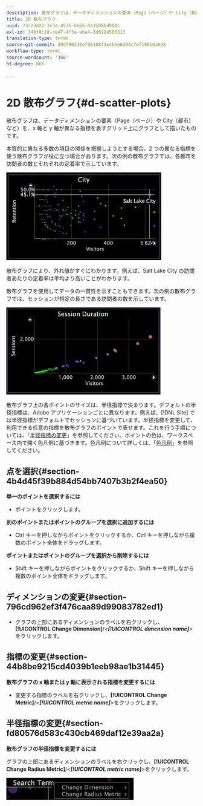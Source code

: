```yaml
---
description: 散布グラフは、データディメンションの要素（Page（ページ）や City（都市）など）を、x 軸と y 軸が異なる指標を表すグリッド上にグラフとして描いたものです。
title: 2D 散布グラフ
uuid: 73c23d22-3c3a-4535-b66b-0e3508bd904c
exl-id: 340f8c18-ce47-4f3a-aba4-3d6124505313
translation-type: tm+mt
source-git-commit: d9df90242ef96188f4e4b5e6d04cfef196b0a628
workflow-type: tm+mt
source-wordcount: '366'
ht-degree: 86%

---
```


# 2D 散布グラフ{#d-scatter-plots}

散布グラフは、データディメンションの要素（Page（ページ）や City（都市）など）を、x 軸と y 軸が異なる指標を表すグリッド上にグラフとして描いたものです。

本質的に異なる多数の項目の関係を把握しようとする場合、2 つの異なる指標を使う散布グラフが役に立つ場合があります。次の例の散布グラフでは、各都市を訪問者の数とそれぞれの定着率で示しています。

![](assets/vis_ScatterPlot_City.png)

散布グラフにより、外れ値がすぐにわかります。例えば、Salt Lake City の訪問者あたりの定着率は平均より高いことがわかります。

散布グラフを使用してデータの一貫性を示すこともできます。次の例の散布グラフでは、セッションが特定の長さである訪問者の数を示しています。

![](assets/vis_ScatterPlot_SessionDuration.png)

散布グラフ上の各ポイントのサイズは、半径指標で決まります。デフォルトの半径指標は、Adobe アプリケーションごとに異なります。例えば、[!DNL Site] では半径指標がデフォルトでセッションに基づいています。半径指標を変更して、利用できる任意の指標を散布グラフのポイントで表せます。これを行う手順については、「[半径指標の変更](../../../home/c-get-started/c-analysis-vis/c-scat-plots.md#section-fd80576d583c430cb469daf12e39aa2a)」を参照してください。ポイントの色は、ワークスペース内で開く色凡例に基づきます。色凡例について詳しくは、「[色凡例](../../../home/c-get-started/c-analysis-vis/c-legends/c-color-leg.md#concept-f84d51dc0d6547f981d0642fc2d01358)」を参照してください。

## 点を選択{#section-4b4d45f39b884d54bb7407b3b2f4ea50}

**単一のポイントを選択するには**

* ポイントをクリックします。

**別のポイントまたはポイントのグループを選択に追加するには**

* Ctrl キーを押しながらポイントをクリックするか、Ctrl キーを押しながら複数のポイント全体をドラッグします。

**ポイントまたはポイントのグループを選択から削除するには**

* Shift キーを押しながらポイントをクリックするか、Shift キーを押しながら複数のポイント全体をドラッグします。

## ディメンションの変更{#section-796cd962ef3f476caa89d99083782ed1}

* グラフの上部にあるディメンションのラベルを右クリックし、**[!UICONTROL Change Dimension]**/*&lt;**[!UICONTROL dimension name]**>*&#x200B;をクリックします。

## 指標の変更{#section-44b8be9215cd4039b1eeb98ae1b31445}

**散布グラフの x 軸または y 軸に表示される指標を変更するには**

* 変更する指標のラベルを右クリックし、**[!UICONTROL Change Metric]**/*&lt;**[!UICONTROL metric name]**>*&#x200B;をクリックします。

## 半径指標の変更{#section-fd80576d583c430cb469daf12e39aa2a}

**散布グラフの半径指標を変更するには**

グラフの上部にあるディメンションのラベルを右クリックし、**[!UICONTROL Change Radius Metric]**/*&lt;**[!UICONTROL metric name]**>*&#x200B;をクリックします。

![](assets/mnu_ScatterPlot_Change.png)
